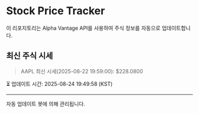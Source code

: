 
# Stock Price Tracker

이 리포지토리는 Alpha Vantage API를 사용하여 주식 정보를 자동으로 업데이트합니다.

## 최신 주식 시세
> AAPL 최신 시세(2025-08-22 19:59:00): $228.0800

⏳ 업데이트 시간: 2025-08-24 19:49:58 (KST)

---
자동 업데이트 봇에 의해 관리됩니다.
